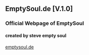 ## EmptySoul.de [V.1.0]
### Official Webpage of EmptySoul
#### created by steve empty soul

[emptysoul.de](https://www.emptysoul.de)
